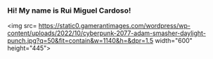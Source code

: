 ### Hi! My name is Rui Miguel Cardoso! 


<img src= https://static0.gamerantimages.com/wordpress/wp-content/uploads/2022/10/cyberpunk-2077-adam-smasher-daylight-punch.jpg?q=50&fit=contain&w=1140&h=&dpr=1.5  width="600" height="445">
